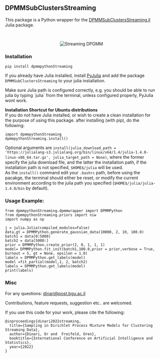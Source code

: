 ## DPMMSubClustersStreaming

This package is a Python wrapper for the [DPMMSubClustersStreaming.jl](https://github.com/BGU-CS-VIL/DPMMSubClustersStreaming.jl) Julia package.<br>

<br>
<p align="center">
<img src="appended.gif" alt="Streaming DPGMM">
</p>


### Installation

```
pip install dpmmpythonStreaming
```

If you already have Julia installed, install [PyJulia](https://github.com/JuliaPy/pyjulia) and add the package `DPMMSubClustersStreaming` to your julia installation. <p>
<p>
Make sure Julia path is configured correctly, e.g. you should be able to run julia by typing `julia` from the terminal, unless configured properly, PyJulia wont work.


**Installation Shortcut for Ubuntu distributions** <br>
If you do not have Julia installed, or wish to create a clean installation for the purpose of using this package. after installing (with pip), do the following:

```
import dpmmpythonStreaming
dpmmpythonStreaming.install()
```
Optional arguments are `install(julia_download_path = 'https://julialang-s3.julialang.org/bin/linux/x64/1.4/julia-1.4.0-linux-x86_64.tar.gz', julia_target_path = None)`, where the former specify the julia download file, and the latter the installation path, if the installation path is not specified, `$HOME$/julia` will be used.<br>
As the `install()` command edit your `.bashrc` path, before using the pacakge, the terminal should either be reset, or modify the current environment according to the julia path you specified (`$HOME$/julia/julia-1.4.0/bin` by default).

### Usage Example:

```
from dpmmpythonStreaming.dpmmwrapper import DPMMPython
from dpmmpythonStreaming.priors import niw
import numpy as np

j = julia.Julia(compiled_modules=False)
data,gt = DPMMPython.generate_gaussian_data(10000, 2, 10, 100.0)
batch1 = data[0:5000]
batch2 = data[5000:]
prior = DPMMPython.create_prior(2, 0, 1, 1, 1)
model= DPMMPython.fit_init(batch1,100.0,prior = prior,verbose = True, burnout = 5, gt = None, epsilon = 1.0)
labels = DPMMPython.get_labels(model)
model =fit_partial(model,1, 2, batch2)
labels = DPMMPython.get_labels(model)
print(labels)
```
### Misc

For any questions: dinari@post.bgu.ac.il

Contributions, feature requests, suggestion etc.. are welcomed.

If you use this code for your work, please cite the following:

```
@inproceedings{dinari2022streaming,
  title={Sampling in Dirichlet Process Mixture Models for Clustering Streaming Data},
  author={Dinari, Or and  Freifeld, Oren},
  booktitle={International Conference on Artificial Intelligence and Statistics},
  year={2022}
}
```
